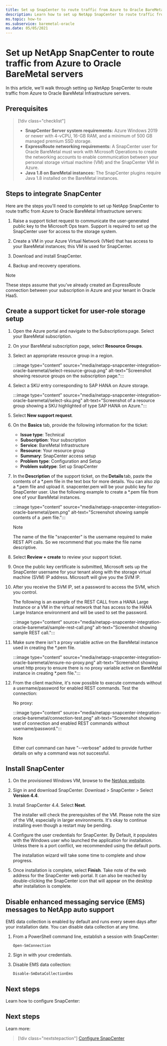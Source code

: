 ```yaml
---
title: Set up SnapCenter to route traffic from Azure to Oracle BareMetal servers
description: Learn how to set up NetApp SnapCenter to route traffic from Azure to Oracle BareMetal Infrastructure servers.
ms.topic: how-to
ms.subservice: baremetal-oracle
ms.date: 05/05/2021
---
```



# Set up NetApp SnapCenter to route traffic from Azure to Oracle BareMetal servers

In this article, we'll walk through setting up NetApp SnapCenter to route traffic from Azure to Oracle BareMetal Infrastructure servers. 

## Prerequisites

> [!div class="checklist"]
> - **SnapCenter Server system requirements:** Azure Windows 2019 or newer with 4-vCPU, 16-GB RAM, and a minimum of 500 GB managed premium SSD storage.
> - **ExpressRoute networking requirements:** A SnapCenter user for Oracle BareMetal must work with Microsoft Operations to create the networking accounts to enable communication between your personal storage virtual machine (VM) and the SnapCenter VM in Azure.
> - **Java 1.8 on BareMetal instances:** The SnapCenter plugins require Java 1.8 installed on the BareMetal instances.

## Steps to integrate SnapCenter

Here are the steps you'll need to complete to set up NetApp SnapCenter to route traffic from Azure to Oracle BareMetal Infrastructure servers: 

1. Raise a support ticket request to communicate the user-generated public key to the Microsoft Ops team. Support is required to set up the SnapCenter user for access to the storage system. 

2. Create a VM in your Azure Virtual Network (VNet) that has access to your BareMetal instances; this VM is used for SnapCenter. 

3. Download and install SnapCenter. 

4. Backup and recovery operations. 

>[!NOTE]
> These steps assume that you've already created an ExpressRoute connection between your subscription in Azure and your tenant in Oracle HaaS.

## Create a support ticket for user-role storage setup

1. Open the Azure portal and navigate to the Subscriptions page. Select your BareMetal subscription.
2. On your BareMetal subscription page, select **Resource Groups**.
3. Select an appropriate resource group in a region.
    
    :::image type="content" source="media/netapp-snapcenter-integration-oracle-baremetal/select-resource-group.png" alt-text="Screenshot showing resource groups on the subscription page.":::

4. Select a SKU entry corresponding to SAP HANA on Azure storage. 

    :::image type="content" source="media/netapp-snapcenter-integration-oracle-baremetal/select-sku.png" alt-text="Screenshot of a resource group showing a SKU highlighted of type SAP HANA on Azure.":::

5. Select **New support request**.

6. On the **Basics** tab, provide the following information for the ticket:
    - **Issue type**: Technical
    -	**Subscription**: Your subscription
    -	**Service**: BareMetal Infrastructure
    -	**Resource**: Your resource group
    -	**Summary**: SnapCenter access setup
    -	**Problem type**: Configuration and Setup
    -	**Problem subtype**: Set up SnapCenter

7. In the **Description** of the support ticket, on the **Details** tab, paste the contents of a *.pem file in the text box for more details. You can also zip a *.pem file and upload it. snapcenter.pem will be your public key for SnapCenter user. Use the following example to create a *.pem file from one of your BareMetal instances. 

    :::image type="content" source="media/netapp-snapcenter-integration-oracle-baremetal/pem.png" alt-text="Screenshot showing sample contents of a .pem file.":::

    >[!NOTE]
    >The name of the file "snapcenter" is the username required to make REST API calls. So we recommend that you make the file name descriptive.

8.	Select **Review + create** to review your support ticket.

9.	Once the public key certificate is submitted, Microsoft sets up the SnapCenter username for your tenant along with the storage virtual machine (SVM) IP address. Microsoft will give you the SVM IP.

10.	After you receive the SVM IP, set a password to access the SVM, which you control.

    The following is an example of the REST CALL from a HANA Large Instance or a VM in the virtual network that has access to the HANA Large Instance environment and will be used to set the password.
    
    :::image type="content" source="media/netapp-snapcenter-integration-oracle-baremetal/sample-rest-call.png" alt-text="Screenshot showing sample REST call.":::

11.	Make sure there isn't a proxy variable active on the BareMetal instance used in creating the *.pem file.

     :::image type="content" source="media/netapp-snapcenter-integration-oracle-baremetal/ensure-no-proxy.png" alt-text="Screenshot showing unset http proxy to ensure there is no proxy variable active on BareMetal instance in creating *.pem file.":::

12. From the client machine, it's now possible to execute commands without a username/password for enabled REST commands. Test the connection: 

    No proxy:

    :::image type="content" source="media/netapp-snapcenter-integration-oracle-baremetal/connection-test.png" alt-text="Screenshot showing test of connection and enabled REST commands without username/password.":::


       >[!NOTE]
       > Either curl command can have "--verbose" added to provide further details on why a command was not successful.

## Install SnapCenter

1. On the provisioned Windows VM, browse to the [NetApp website](https://mysupport.netapp.com/site/products/all/details/snapcenter/downloads-tab).

2. Sign in and download SnapCenter. Download > SnapCenter > Select **Version 4.4**.

3. Install SnapCenter 4.4. Select **Next**.

    The installer will check the prerequisites of the VM. Please note the size of the VM, especially in larger environments. It's okay to continue installing even though a restart may be pending.

4. Configure the user credentials for SnapCenter. By Default, it populates with the Windows user who launched the application for installation. Unless there is a port conflict, we recommended using the default ports.

    The installation wizard will take some time to complete and show progress.
 
5. Once installation is complete, select **Finish**.  Take note of the web address for the SnapCenter web portal.  It can also be reached by double-clicking the SnapCenter icon that will appear on the desktop after installation is complete.
 
## Disable enhanced messaging service (EMS) messages to NetApp auto support

EMS data collection is enabled by default and runs every seven days after your installation date. You can disable data collection at any time.

1. From a PowerShell command line, establish a session with SnapCenter:

   ```powershell-interactive
   Open-SmConnection
   ```

2. Sign in with your credentials.

3. Disable EMS data collection: 

   ```powershell-interactive
   Disable-SmDataCollectionEms
   ```
   
## Next steps

Learn how to configure SnapCenter:

## Next steps

Learn more:

> [!div class="nextstepaction"]
> [Configure SnapCenter](configure-snapcenter-oracle-baremetal.md)
